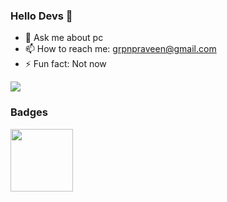 ### Hello Devs 👋
- 💬 Ask me about pc
- 📫 How to reach me: grpnpraveen@gmail.com
- ⚡ Fun fact: Not now


<img src="https://github-readme-stats.vercel.app/api?username=grpnpraveen&&show_icons=true&title_color=EB7400&icon_color=bb2acf&text_color=daf7dc&bg_color=151515">

### Badges
<img src="https://res.cloudinary.com/practicaldev/image/fetch/s--ipK3ZYfm--/c_limit,f_auto,fl_progressive,q_80,w_375/https://dev-to-uploads.s3.amazonaws.com/uploads/badge/badge_image/80/hacktoberfest2020-badge_2.png" width=100>
